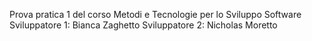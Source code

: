 Prova pratica 1 del corso Metodi e Tecnologie per lo Sviluppo Software
Sviluppatore 1: Bianca Zaghetto
Sviluppatore 2: Nicholas Moretto
